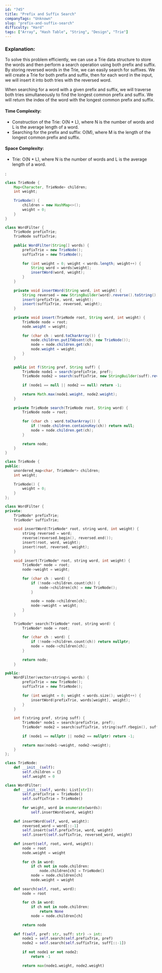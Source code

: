 ```yaml
---
id: "745"
title: "Prefix and Suffix Search"
companyTags: "Unknown"
slug: "prefix-and-suffix-search"
difficulty: "Hard"
tags: ["Array", "Hash Table", "String", "Design", "Trie"]
---
```


### Explanation:
To solve this problem efficiently, we can use a Trie data structure to store the words and then perform a search operation using both prefix and suffix. By storing reversed words in the Trie, we can easily search for suffixes. We will create a Trie for both prefix and suffix, then for each word in the input, we will insert it into both tries with the reversed word.

When searching for a word with a given prefix and suffix, we will traverse both tries simultaneously to find the longest common prefix and suffix. We will return the index of the word with the longest common prefix and suffix.

#### Time Complexity:
- Construction of the Trie: O(N * L), where N is the number of words and L is the average length of a word.
- Searching for the prefix and suffix: O(M), where M is the length of the longest common prefix and suffix.

#### Space Complexity:
- Trie: O(N * L), where N is the number of words and L is the average length of a word.

:

```java
class TrieNode {
    Map<Character, TrieNode> children;
    int weight;
    
    TrieNode() {
        children = new HashMap<>();
        weight = 0;
    }
}

class WordFilter {
    TrieNode prefixTrie;
    TrieNode suffixTrie;
    
    public WordFilter(String[] words) {
        prefixTrie = new TrieNode();
        suffixTrie = new TrieNode();
        
        for (int weight = 0; weight < words.length; weight++) {
            String word = words[weight];
            insertWord(word, weight);
        }
    }
    
    private void insertWord(String word, int weight) {
        String reversed = new StringBuilder(word).reverse().toString();
        insert(prefixTrie, word, weight);
        insert(suffixTrie, reversed, weight);
    }
    
    private void insert(TrieNode root, String word, int weight) {
        TrieNode node = root;
        node.weight = weight;
        
        for (char ch : word.toCharArray()) {
            node.children.putIfAbsent(ch, new TrieNode());
            node = node.children.get(ch);
            node.weight = weight;
        }
    }
    
    public int f(String pref, String suff) {
        TrieNode node1 = search(prefixTrie, pref);
        TrieNode node2 = search(suffixTrie, new StringBuilder(suff).reverse().toString());
        
        if (node1 == null || node2 == null) return -1;
        
        return Math.max(node1.weight, node2.weight);
    }
    
    private TrieNode search(TrieNode root, String word) {
        TrieNode node = root;
        
        for (char ch : word.toCharArray()) {
            if (!node.children.containsKey(ch)) return null;
            node = node.children.get(ch);
        }
        
        return node;
    }
}
```

```cpp
class TrieNode {
public:
    unordered_map<char, TrieNode*> children;
    int weight;
    
    TrieNode() {
        weight = 0;
    }
};

class WordFilter {
private:
    TrieNode* prefixTrie;
    TrieNode* suffixTrie;
    
    void insertWord(TrieNode* root, string word, int weight) {
        string reversed = word;
        reverse(reversed.begin(), reversed.end());
        insert(root, word, weight);
        insert(root, reversed, weight);
    }
    
    void insert(TrieNode* root, string word, int weight) {
        TrieNode* node = root;
        node->weight = weight;
        
        for (char ch : word) {
            if (!node->children.count(ch)) {
                node->children[ch] = new TrieNode();
            }
            
            node = node->children[ch];
            node->weight = weight;
        }
    }
    
    TrieNode* search(TrieNode* root, string word) {
        TrieNode* node = root;
        
        for (char ch : word) {
            if (!node->children.count(ch)) return nullptr;
            node = node->children[ch];
        }
        
        return node;
    }

public:
    WordFilter(vector<string>& words) {
        prefixTrie = new TrieNode();
        suffixTrie = new TrieNode();
        
        for (int weight = 0; weight < words.size(); weight++) {
            insertWord(prefixTrie, words[weight], weight);
        }
    }
    
    int f(string pref, string suff) {
        TrieNode* node1 = search(prefixTrie, pref);
        TrieNode* node2 = search(suffixTrie, string(suff.rbegin(), suff.rend()));
        
        if (node1 == nullptr || node2 == nullptr) return -1;
        
        return max(node1->weight, node2->weight);
    }
};
```

```python
class TrieNode:
    def __init__(self):
        self.children = {}
        self.weight = 0

class WordFilter:
    def __init__(self, words: List[str]):
        self.prefixTrie = TrieNode()
        self.suffixTrie = TrieNode()
        
        for weight, word in enumerate(words):
            self.insertWord(word, weight)
    
    def insertWord(self, word, weight):
        reversed_word = word[::-1]
        self.insert(self.prefixTrie, word, weight)
        self.insert(self.suffixTrie, reversed_word, weight)
    
    def insert(self, root, word, weight):
        node = root
        node.weight = weight
        
        for ch in word:
            if ch not in node.children:
                node.children[ch] = TrieNode()
            node = node.children[ch]
            node.weight = weight
    
    def search(self, root, word):
        node = root
        
        for ch in word:
            if ch not in node.children:
                return None
            node = node.children[ch]
        
        return node
    
    def f(self, pref: str, suff: str) -> int:
        node1 = self.search(self.prefixTrie, pref)
        node2 = self.search(self.suffixTrie, suff[::-1])
        
        if not node1 or not node2:
            return -1
        
        return max(node1.weight, node2.weight)
```